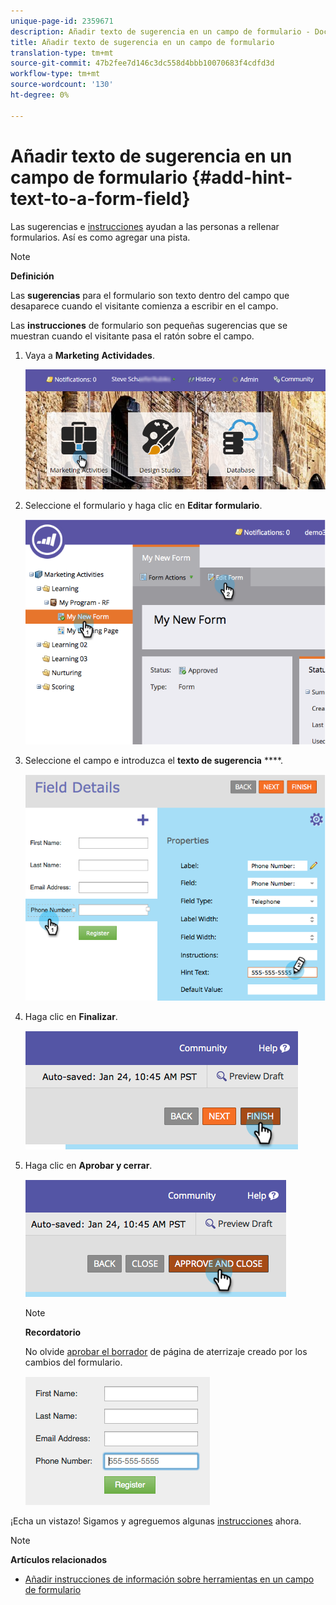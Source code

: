 ```yaml
---
unique-page-id: 2359671
description: Añadir texto de sugerencia en un campo de formulario - Documentos de marketing - Documentación del producto
title: Añadir texto de sugerencia en un campo de formulario
translation-type: tm+mt
source-git-commit: 47b2fee7d146c3dc558d4bbb10070683f4cdfd3d
workflow-type: tm+mt
source-wordcount: '130'
ht-degree: 0%

---
```



# Añadir texto de sugerencia en un campo de formulario {#add-hint-text-to-a-form-field}

Las sugerencias e [instrucciones](add-tooltip-instructions-to-a-form-field.md) ayudan a las personas a rellenar formularios. Así es como agregar una pista.

>[!NOTE]
>
>**Definición**
>
>Las **sugerencias** para el formulario son texto dentro del campo que desaparece cuando el visitante comienza a escribir en el campo.
>
>Las **instrucciones** de formulario son pequeñas sugerencias que se muestran cuando el visitante pasa el ratón sobre el campo.

1. Vaya a **Marketing** **Actividades**.

   ![](assets/login-marketing-activities-5.png)

1. Seleccione el formulario y haga clic en **Editar** **formulario**.

   ![](assets/image2014-9-15-13-3a54-3a6.png)

1. Seleccione el campo e introduzca el **texto de sugerencia** ****.

   ![](assets/image2014-9-15-13-3a53-3a58.png)

1. Haga clic en **Finalizar**.

   ![](assets/image2014-9-15-13-3a53-3a36.png)

1. Haga clic en **Aprobar y cerrar**.

   ![](assets/image2014-9-15-13-3a53-3a29.png)

   >[!NOTE]
   >
   >**Recordatorio**
   >
   >
   >No olvide [aprobar el borrador](../../../../product-docs/demand-generation/landing-pages/understanding-landing-pages/approve-unapprove-or-delete-a-landing-page.md) de página de aterrizaje creado por los cambios del formulario.

   ![](assets/image2014-9-15-13-3a53-3a23.png)

¡Echa un vistazo! Sigamos y agreguemos algunas [instrucciones](add-tooltip-instructions-to-a-form-field.md) ahora.

>[!NOTE]
>
>**Artículos relacionados**
>
>* [Añadir instrucciones de información sobre herramientas en un campo de formulario](add-tooltip-instructions-to-a-form-field.md)

>




